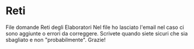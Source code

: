 # Reti
File domande Reti degli Elaboratori
Nel file ho lasciato l'email nel caso ci sono aggiunte o errori da correggere. Scrivete quando siete sicuri che sia sbagliato e non "probabilmente".
Grazie!
